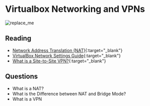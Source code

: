 # Virtualbox Networking and VPNs

![replace_me](https://codeworks.blob.core.windows.net/public/assets/img/illustrations/placeholder.svg)

## Reading

- [Network Address Translation (NAT)](https://www.geeksforgeeks.org/network-address-translation-nat/){:target="_blank"}
- [VirtualBox Network Settings Guide](https://www.nakivo.com/blog/virtualbox-network-setting-guide/){:target="_blank"}
- [What is a Site-to-Site VPN?](https://www.fortinet.com/fr/resources/cyberglossary/what-is-site-to-site-vpn){:target="_blank"}


## Questions
- What is a NAT?
- What is the Difference between NAT and Bridge Mode?
- What is a VPN
